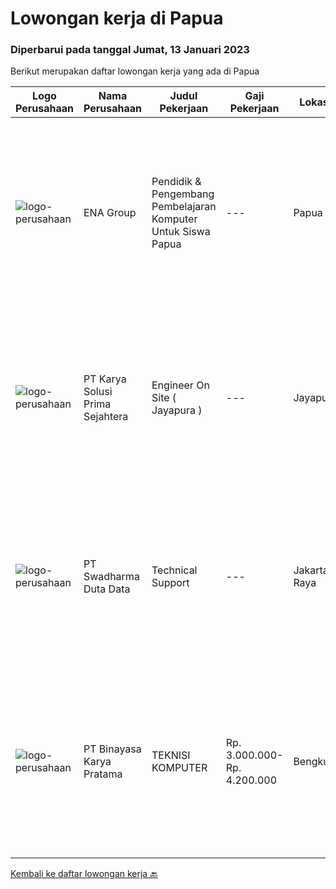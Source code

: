 
  # Lowongan kerja di Papua

  ### Diperbarui pada tanggal Jumat, 13 Januari 2023

  Berikut merupakan daftar lowongan kerja yang ada di Papua

  |Logo Perusahaan | Nama Perusahaan | Judul Pekerjaan | Gaji Pekerjaan | Lokasi | Deskripsi | Tanggal diunggah | Pranala |
  | -------------- | --------------- | --------------- | --------- | --------- | -------------- | ------- | ----------- |
  |![logo-perusahaan](https://image-service-cdn.seek.com.au/ff3c56e1b21d8c43578e79ecd60e32611fd8adf5/ee4dce1061f3f616224767ad58cb2fc751b8d2dc)|ENA Group|Pendidik & Pengembang Pembelajaran Komputer Untuk Siswa Papua|---|Papua|Yayasan Alirena fokus untuk memajukan SDM asli Papua, yang selama ini sangat tertinggal dalam area-area foundational. Pembelajaran komputer harus...|Minggu, 08 Januari 2023|https://www.jobstreet.co.id/id/job/pendidik-pengembang-pembelajaran-komputer-untuk-siswa-papua-4155979?token=0~686e2ae8-04c6-4ffe-85e0-0e66f94366c1&sectionRank=1&jobId=jobstreet-id-job-4155979|
|![logo-perusahaan](https://image-service-cdn.seek.com.au/bb0f2c313297f2db3d497466b95d7da85644edc0/ee4dce1061f3f616224767ad58cb2fc751b8d2dc)|PT Karya Solusi Prima Sejahtera|Engineer On Site ( Jayapura )|---|Jayapura|Usia maksimal 28 tahun. Lulusan minimal D3 jurusan Teknik Komputer / S1 Teknik Informatika Memiliki kemampuan komunikasi yang baik dan motivasi yang...|Jumat, 06 Januari 2023|https://www.jobstreet.co.id/id/job/engineer-on-site-jayapura-4171005?token=0~686e2ae8-04c6-4ffe-85e0-0e66f94366c1&sectionRank=2&jobId=jobstreet-id-job-4171005|
|![logo-perusahaan](https://image-service-cdn.seek.com.au/0dc8e99010397b52d23c25a2b9dad3a300cd0580/ee4dce1061f3f616224767ad58cb2fc751b8d2dc)|PT Swadharma Duta Data|Technical Support|---|Jakarta Raya|Pendidikan minimum D3/S1 Jurusan IT IPK Minimum 2.75 Memiliki pengalaman minimal 1 tahun (diutamakan) telah berhasil menyelesaikan ujian sertifikasi...|Jumat, 30 Desember 2022|https://www.jobstreet.co.id/id/job/technical-support-4161848?token=0~686e2ae8-04c6-4ffe-85e0-0e66f94366c1&sectionRank=3&jobId=jobstreet-id-job-4161848|
|![logo-perusahaan](https://image-service-cdn.seek.com.au/ffbcd8309fe4010672e6779bce48c2652d16094e/ee4dce1061f3f616224767ad58cb2fc751b8d2dc)|PT Binayasa Karya Pratama|TEKNISI KOMPUTER|Rp. 3.000.000-Rp. 4.200.000|Bengkulu|Tanggung Jawab Pekerjaan: Melakukan pemantauan terhadap perangkat serta maintenance yang bersifat preventif seperti update patch Operating System dan...|Jumat, 23 Desember 2022|https://www.jobstreet.co.id/id/job/teknisi-komputer-4154664?token=0~686e2ae8-04c6-4ffe-85e0-0e66f94366c1&sectionRank=4&jobId=jobstreet-id-job-4154664|


  [Kembali ke daftar lowongan kerja 🔙](../README.md#daftar-lowongan-kerja)
  